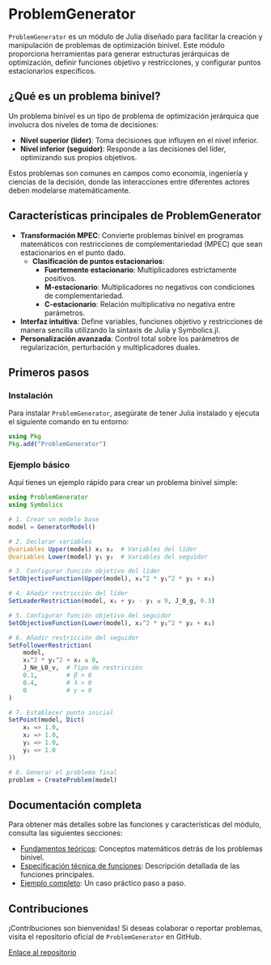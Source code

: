 
# **ProblemGenerator**

`ProblemGenerator` es un módulo de Julia diseñado para facilitar la creación y manipulación de problemas de optimización binivel. Este módulo proporciona herramientas para generar estructuras jerárquicas de optimización, definir funciones objetivo y restricciones, y configurar puntos estacionarios específicos.

## **¿Qué es un problema binivel?**
Un problema binivel es un tipo de problema de optimización jerárquica que involucra dos niveles de toma de decisiones:

- **Nivel superior (líder)**: Toma decisiones que influyen en el nivel inferior.
- **Nivel inferior (seguidor)**: Responde a las decisiones del líder, optimizando sus propios objetivos.

Estos problemas son comunes en campos como economía, ingeniería y ciencias de la decisión, donde las interacciones entre diferentes actores deben modelarse matemáticamente.

## **Características principales de ProblemGenerator**
- **Transformación MPEC**: Convierte problemas binivel en programas matemáticos con restricciones de complementariedad (MPEC) que sean estacionarios en el punto dado.
    - **Clasificación de puntos estacionarios**:
      - **Fuertemente estacionario**:   Multiplicadores estrictamente positivos.
      - **M-estacionario**: Multiplicadores no  negativos con condiciones de     complementariedad.
      - **C-estacionario**: Relación    multiplicativa no negativa entre parámetros.
- **Interfaz intuitiva**: Define variables, funciones objetivo y restricciones de manera sencilla utilizando la sintaxis de Julia y Symbolics.jl.
- **Personalización avanzada**: Control total sobre los parámetros de regularización, perturbación y multiplicadores duales.

## **Primeros pasos**

### Instalación
Para instalar `ProblemGenerator`, asegúrate de tener Julia instalado y ejecuta el siguiente comando en tu entorno:

```julia
using Pkg
Pkg.add("ProblemGenerator")
```

### Ejemplo básico
Aquí tienes un ejemplo rápido para crear un problema binivel simple:

```julia
using ProblemGenerator
using Symbolics

# 1. Crear un modelo base
model = GeneratorModel()

# 2. Declarar variables
@variables Upper(model) x₁ x₂  # Variables del líder
@variables Lower(model) y₁ y₂  # Variables del seguidor

# 3. Configurar función objetivo del líder
SetObjectiveFunction(Upper(model), x₁^2 * y₁^2 * y₂ + x₂)

# 4. Añadir restricción del líder
SetLeaderRestriction(model, x₁ + y₂ - y₁ ≤ 9, J_0_g, 0.3)

# 5. Configurar función objetivo del seguidor
SetObjectiveFunction(Lower(model), x₂^2 * y₁^2 * y₂ + x₁)

# 6. Añadir restricción del seguidor
SetFollowerRestriction(
    model,
    x₁^2 * y₁^2 + x₂ ≤ 0,
    J_Ne_L0_v,  # Tipo de restricción
    0.1,        # β > 0
    0.4,        # λ > 0 
    0           # γ = 0
)

# 7. Establecer punto inicial
SetPoint(model, Dict(
    x₁ => 1.0,
    x₂ => 1.0,
    y₁ => 1.0,
    y₂ => 1.0
))

# 8. Generar el problema final
problem = CreateProblem(model)
```

## **Documentación completa**
Para obtener más detalles sobre las funciones y características del módulo, consulta las siguientes secciones:
- [Fundamentos teóricos](fundamentos.md): Conceptos matemáticos detrás de los problemas binivel.
- [Especificación técnica de funciones](funciones.md): Descripción detallada de las funciones principales.
- [Ejemplo completo](ejemplo.md): Un caso práctico paso a paso.

## **Contribuciones**
¡Contribuciones son bienvenidas! Si deseas colaborar o reportar problemas, visita el repositorio oficial de `ProblemGenerator` en GitHub.

[Enlace al repositorio](https://github.com/FVSB/Tesis)
